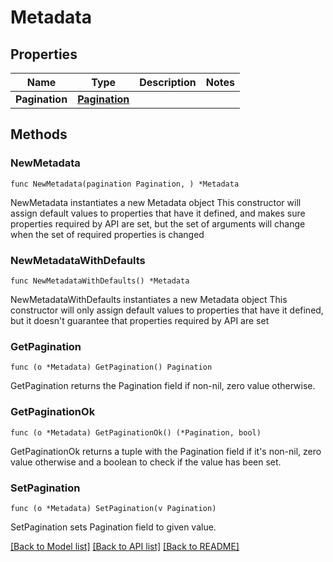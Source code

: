 # Metadata

## Properties

Name | Type | Description | Notes
------------ | ------------- | ------------- | -------------
**Pagination** | [**Pagination**](Pagination.md) |  | 

## Methods

### NewMetadata

`func NewMetadata(pagination Pagination, ) *Metadata`

NewMetadata instantiates a new Metadata object
This constructor will assign default values to properties that have it defined,
and makes sure properties required by API are set, but the set of arguments
will change when the set of required properties is changed

### NewMetadataWithDefaults

`func NewMetadataWithDefaults() *Metadata`

NewMetadataWithDefaults instantiates a new Metadata object
This constructor will only assign default values to properties that have it defined,
but it doesn't guarantee that properties required by API are set

### GetPagination

`func (o *Metadata) GetPagination() Pagination`

GetPagination returns the Pagination field if non-nil, zero value otherwise.

### GetPaginationOk

`func (o *Metadata) GetPaginationOk() (*Pagination, bool)`

GetPaginationOk returns a tuple with the Pagination field if it's non-nil, zero value otherwise
and a boolean to check if the value has been set.

### SetPagination

`func (o *Metadata) SetPagination(v Pagination)`

SetPagination sets Pagination field to given value.



[[Back to Model list]](../README.md#documentation-for-models) [[Back to API list]](../README.md#documentation-for-api-endpoints) [[Back to README]](../README.md)


